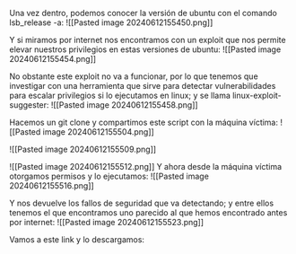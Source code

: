Una vez dentro, podemos conocer la versión de ubuntu con el comando lsb_release -a:
![[Pasted image 20240612155450.png]]

Y si miramos por internet nos encontramos con un exploit que nos permite elevar nuestros privilegios en estas versiones de ubuntu:
![[Pasted image 20240612155454.png]]

No obstante este exploit no va a funcionar, por lo que tenemos que investigar con una herramienta que sirve para detectar vulnerabilidades para escalar privilegios si lo ejecutamos en linux; y se llama linux-exploit-suggester:
![[Pasted image 20240612155458.png]]

Hacemos un git clone y compartimos este script con la máquina víctima:
![[Pasted image 20240612155504.png]]

![[Pasted image 20240612155509.png]]

![[Pasted image 20240612155512.png]]
Y ahora desde la máquina víctima otorgamos permisos y lo ejecutamos:
![[Pasted image 20240612155516.png]]

Y nos devuelve los fallos de seguridad que va detectando; y entre ellos tenemos el que encontramos uno parecido al que hemos encontrado antes por internet:
![[Pasted image 20240612155523.png]]

Vamos a este link y lo descargamos: